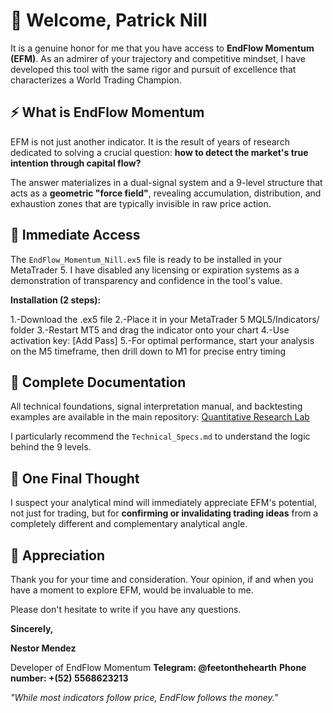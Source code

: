 # 🎯 Welcome, Patrick Nill

It is a genuine honor for me that you have access to **EndFlow Momentum (EFM)**. As an admirer of your trajectory and competitive mindset, I have developed this tool with the same rigor and pursuit of excellence that characterizes a World Trading Champion.

## ⚡ What is EndFlow Momentum

EFM is not just another indicator. It is the result of years of research dedicated to solving a crucial question: **how to detect the market's true intention through capital flow?**

The answer materializes in a dual-signal system and a 9-level structure that acts as a **geometric "force field"**, revealing accumulation, distribution, and exhaustion zones that are typically invisible in raw price action.

## 🚀 Immediate Access

The `EndFlow_Momentum_Nill.ex5` file is ready to be installed in your MetaTrader 5. I have disabled any licensing or expiration systems as a demonstration of transparency and confidence in the tool's value.

**Installation (2 steps):**

1.-Download the .ex5 file
2.-Place it in your MetaTrader 5 MQL5/Indicators/ folder
3.-Restart MT5 and drag the indicator onto your chart
4.-Use activation key: [Add Pass]
5.-For optimal performance, start your analysis on the M5 timeframe, then drill down to M1 for precise entry timing

## 📖 Complete Documentation

All technical foundations, signal interpretation manual, and backtesting examples are available in the main repository:
[Quantitative Research Lab](https://github.com/newnes/MKTS-Projects/tree/master/EndFlow_Momentum_Studio)

I particularly recommend the `Technical_Specs.md` to understand the logic behind the 9 levels.

## 💎 One Final Thought

I suspect your analytical mind will immediately appreciate EFM's potential, not just for trading, but for **confirming or invalidating trading ideas** from a completely different and complementary analytical angle.

## 🤝 Appreciation

Thank you for your time and consideration. Your opinion, if and when you have a moment to explore EFM, would be invaluable to me.

Please don't hesitate to write if you have any questions.

**Sincerely,**

**Nestor Mendez** 
 
Developer of EndFlow Momentum 
**Telegram: @feetonthehearth**
**Phone number: +(52) 5568623213** 

*"While most indicators follow price, EndFlow follows the money."*